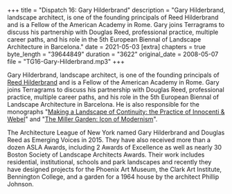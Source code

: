 +++
title = "Dispatch 16: Gary Hilderbrand"
description = "Gary Hilderbrand, landscape architect, is one of the founding principals of Reed Hilderbrand and is a Fellow of the American Academy in Rome. Gary joins Terragrams to discuss his partnership with Douglas Reed, professional practice, multiple career paths, and his role in the 5th European Biennal of Landscape Architecture in Barcelona."
date = 2021-05-03
[extra]
chapters = true
byte_length = "39644849"
duration = "3622"
original_date = 2008-05-07
file = "TG16-Gary-Hilderbrand.mp3"
+++

Gary Hilderbrand, landscape architect, is one of the founding principals of [Reed Hilderbrand](https://www.reedhilderbrand.com) and is a Fellow of the American Academy in Rome. Gary joins Terragrams to discuss his partnership with Douglas Reed, professional practice, multiple career paths, and his role in the 5th European Biennal of Landscape Architecture in Barcelona. He is also responsible for the monographs "[Making a Landscape of Continuity: the Practice of Innocenti & Webel](https://www.gsd.harvard.edu/publication/making-a-landscape-of-continuity-the-practice-of-innocenti-webel/)" and "[The Miller Garden: Icon of Modernism](https://www.gsd.harvard.edu/publication/the-miller-garden-icon-of-modernism/)".

The Architecture League of New York named Gary Hilderbrand and Douglas Reed as Emerging Voices in 2015. They have also received more than a dozen ASLA Awards, including 2 Awards of Excellence as well as nearly 30 Boston Society of Landscape Architects Awards. Their work includes residential, institutional, schools and park landscapes and recently they have designed projects for the Phoenix Art Museum, the Clark Art Institute, Bennington College, and a garden for a 1964 house by the architect Phillip Johnson.

